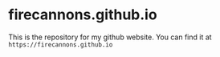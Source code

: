 # firecannons.github.io
This is the repository for my github website.
You can find it at `https://firecannons.github.io`
